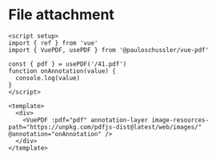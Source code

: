 # File attachment

```vue
<script setup>
import { ref } from 'vue'
import { VuePDF, usePDF } from '@pauloschussler/vue-pdf'

const { pdf } = usePDF('/41.pdf')
function onAnnotation(value) {
  console.log(value)
}
</script>

<template>
  <div>
    <VuePDF :pdf="pdf" annotation-layer image-resources-path="https://unpkg.com/pdfjs-dist@latest/web/images/" @annotation="onAnnotation" />
  </div>
</template>
```
<ClientOnly>
  <AnnoAttachment />
</ClientOnly>
